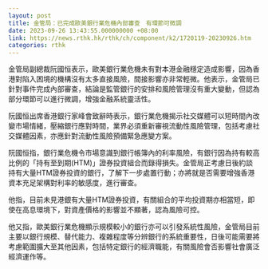 ```yaml
---
layout: post
title: 金管局：已完成歐美銀行業危機內部審查　有環節可微調
date: 2023-09-26 13:43:55.000000000 +08:00
link: https://news.rthk.hk/rthk/ch/component/k2/1720119-20230926.htm
categories: rthk
---
```


金管局副總裁阮國恒表示，歐美銀行業危機未有對本港金融穩定造成影響，因為香港對陷入困境的機構沒有太多直接風險，間接影響亦非常輕微。他表示，金管局已針對事件完成內部審查，結論是監管銀行的安排和風險管理沒有重大變動，但認為部分環節可以進行微調，增強金融系統靈活性。

阮國恒出席香港銀行家峰會致辭時表示，銀行業危機揭示社交媒體可以短時間內改變市場情緒，壓縮銀行應對時間，業界必須重新審視流動性風險管理，包括考慮社交媒體因素，亦應針對流動性風險預備緊急應變方案。

阮國恒指，銀行業危機令市場意識到銀行帳簿內的利率風險，有銀行因為持有較高比例的「持有至到期(HTM)」證券投資組合而錄得損失。金管局正考慮日後約談持有大量HTM證券投資的銀行，了解下一步處置行動；亦將就是否需要增強香港資本充足架構對利率的敏感度，進行審查。

他指，目前未見港銀有大量HTM證券投資，有關組合的平均投資期亦相當短，即使在高息環境下，對資產價格的影響並不顯著，認為風險可控。

他又指，歐美銀行業危機顯示規模較小的銀行亦可以引發系統性風險，金管局目前主要以銀行規模、替代能力、複雜程度等分辨銀行的系統重要性，日後可能需要將考慮範圍擴大至其他因素，包括特定銀行的經濟職能，有關風險會否影響社會廣泛經濟運作等。
